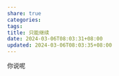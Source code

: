```yaml
---
share: true
categories: 
tags: 
title: 只能继续
date: 2024-03-06T08:03:31+08:00
updated: 2024-03-06T08:03:35+08:00
---
```


你说呢